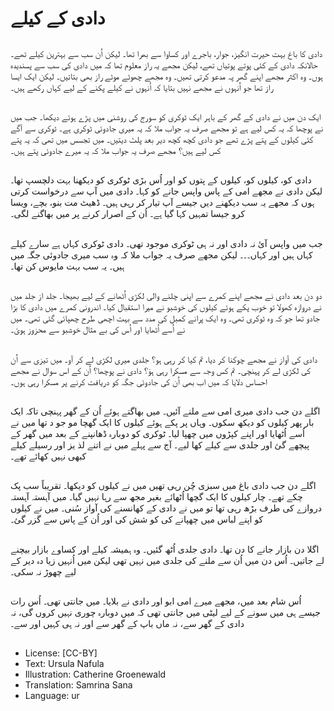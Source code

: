 # دادی کے کیلے

##
دادی کا باغ بہت حیرت انگیز، جوار، باجرے اور کساوا سے بھرا تھا۔ لیکن اُن سب سے بہترین کیلے تھے۔ حالانکہ دادی کے کئی پوتے پوتیاں تھے، لیکن مجھے یہ راز معلوم تھا کہ میں دادی کی سب سے پسندیدہ ہوں۔ وہ اکثر مجھے اپنے گھر پہ مدعو کرتی تھیں۔ وہ مجھے چھوٹے موٹے راز بھی بتاتیں۔ لیکن ایک ایسا راز تھا جو اُنہوں نے مجھے نہیں بتایا کہ اُنہوں نے کیلے پکنے کے لیے کہاں رکھے ہیں۔

##
ایک دن میں نے دادی کے گھر کے باہر ایک ٹوکری کو سورج کی روشنی میں پڑے ہوئے دیکھا۔ جب میں نے پوچھا کہ یہ کس لیے ہے تو مجھے صرف یہ جواب ملا کہ یہ میری جادوئی ٹوکری ہے۔ ٹوکری سے آگے کئی کیلوں کے پتے پڑے تھے جو دادی کچھ کچھ دیر بعد پلٹ دیتیں۔ میں تجسس میں تھی کہ یہ پتے کس لیے ہیں؟ مجھے صرف یہ جواب ملا کہ یہ میرے جادوئی پتے ہیں۔

##
دادی کو، کیلوں کو، کیلوں کے پتوں کو اور اُس بڑی ٹوکری کو دیکھنا بہت دلچسپ تھا۔ لیکن دادی نے مجھے امی کے پاس واپس جانے کو کہا۔ دادی میں آپ سے درخواست کرتی ہوں کہ مجھے یہ سب دیکھنے دیں جیسے آپ تیار کر رہی ہیں۔ ڈھیٹ مت بنو، بچے، ویسا کرو جیسا تمہیں کہا گیا ہے۔ اُن کے اصرار کرنے پر میں بھاگنے لگی۔

##
جب میں واپس آئ نہ دادی اور نہ ہی ٹوکری موجود تھی۔ دادی ٹوکری کہاں ہے سارے کیلے کہاں ہیں اور کہاں۔۔۔ لیکن مجھے صرف یہ جواب ملا کہ وہ سب میری جادوئی جگہ میں ہیں۔ یہ سب بہت مایوس کن تھا۔

##
دو دن بعد دادی نے مجھے اپنے کمرے سے اپنی چلنے والی لکڑی اُٹھانے کے لیے بھیجا۔ جلد از جلد میں نے دروازہ کھولا تو خوب پکے ہوئے کیلوں کی خوشبو نے میرا استقبال کیا۔ اندرونی کمرے میں دادی کا بڑا جادو تھا جو کہ وہ ٹوکری تھی۔ وہ ایک پرانے کمبل کی مدد سے بہت اچھی طرح چھپائی گئی تھی۔ میں نے اُسے اُٹھایا اور اُس کی بے مثال خوشبو سے محزوز ہوئ۔

##
دادی کی آواز نے مجھے چوکنا کر دیا، تم کیا کر رہی ہو؟ جلدی میری لکڑی لے کر آو۔ میں تیزی سے اُن کی لکڑی لے کر پہنچی۔ تم کس وجہ سے مسکرا رہی ہوَ؟ دادی نے پوچھا؟ اُن کے اس سوال نے مجھے احساس دلایا کہ میں اب بھی اُن کی جادوئی جگہ کو دریافت کرنے پر مسکرا رہی ہوں۔

##
اگلے دن جب دادی میری امی سے ملنے آئیں۔ میں بھاگتے ہوئے اُن کے گھر پہنچی تاکہ ایک بار پھر کیلوں کو دیکھ سکوں۔ وہاں پر پکے ہوئے کیلوں کا ایک گھچا مو جو د تھا میں نے اُسے اُٹھایا اور اپنے کپڑوں میں چھپا لیا۔ ٹوکری کو دوبارہ ڈھانپنے کے بعد میں گھر کے پیچھے گئ اور جلدی سے کیلے کھا لیے۔ آج سے پہلے میں نے اتنے لذ یز اور رسیلے کیلے کبھی نہیں کھائے تھے۔

##
اگلے دن جب دادی باغ میں سبزی چُن رہی تھیں میں نے کیلوں کو دیکھا۔ تقریباً سب پک چکے تھے۔ چار کیلوں کا ایک گچھا اُٹھائے بغیر مجھ سے رہا نہیں گیا۔ میں آہستہ آہستہ دروازے کی طرف بڑھ رہی تھا تو میں نے دادی کے کھانسنے کی آواز سُنی۔ میں نے کیلوں کو اپنے لباس میں چھپانے کی کو شش کی اور اُن کے پاس سے گزر گئ۔

##
اگلا دن بازار جانے کا دن تھا۔ دادی جلدی اُٹھ گئیں۔ وہ ہمیشہ کیلے اور کساوے بازار بیچنے لے جاتیں۔ اُس دن میں اُن سے ملنے کی جلدی میں نہیں تھی لیکن میں اُنہیں زیا دہ دیر کے لیے چھوڑ نہ سکی۔

##
اُس شام بعد میں، مجھے میرے امی ابو اور دادی نے بلایا۔ میں جانتی تھی۔ اُس رات جیسے ہی میں سونے کے لیے لیٹی میں جانتی تھی کہ میں دوبارہ چوری نہیں کروں گی، نہ دادی کے گھر سے، نہ ماں باپ کے گھر سے اور نہ ہی کہیں اور سے۔

##
* License: [CC-BY]
* Text: Ursula Nafula
* Illustration: Catherine Groenewald
* Translation: Samrina Sana
* Language: ur

